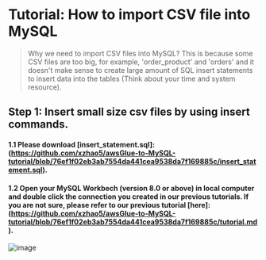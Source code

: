 # Tutorial: How to import CSV file into MySQL

> Why we need to import CSV files into MySQL? 
> This is because some CSV files are too big, for example, 'order_product' and 'orders' and it doesn't make sense to create large amount of SQL insert statements to insert data into the tables (Think about your time and system resource). 

## Step 1: Insert small size csv files by using insert commands. 
#### 1.1 Please download [insert_statement.sql]:(https://github.com/xzhao5/awsGlue-to-MySQL-tutorial/blob/76ef1f02eb3ab7554da441cea9538da7f169885c/insert_statement.sql). 

#### 1.2 Open your MySQL Workbech (version 8.0 or above) in local computer and double click the connection you created in our previous tutorials. If you are not sure, please refer to our previous tutorial [here]:(https://github.com/xzhao5/awsGlue-to-MySQL-tutorial/blob/76ef1f02eb3ab7554da441cea9538da7f169885c/tutorial.md).

![image](https://user-images.githubusercontent.com/7371969/226687895-8b3eb417-c14c-4104-a6ab-64a419bc9ba0.png)




